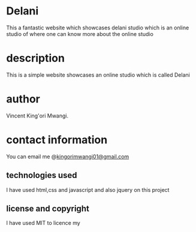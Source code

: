 # Delani
This a fantastic website which showcases delani studio which is an online studio of where one can know more about the online studio
# description
This is a simple website showcases an online studio which is called Delani 
# author
Vincent King'ori Mwangi.

# contact information
You can email me @kingorimwangi01@gmail.com

## technologies used
  I have used html,css and javascript and also jquery on this project

## license and copyright
I have used MIT to licence my 
